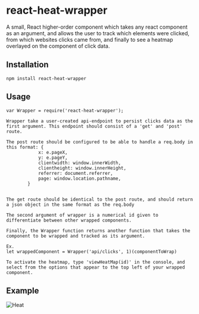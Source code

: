 react-heat-wrapper
=========

A small, React higher-order component which takes any react component as an argument, and allows the user to track which elements were clicked, from which websites clicks came from, and finally to see a heatmap overlayed on the component of click data.

## Installation

  `npm install react-heat-wrapper`

## Usage

    var Wrapper = require('react-heat-wrapper');

    Wrapper take a user-created api-endpoint to persist clicks data as the first argument. This endpoint should consist of a 'get' and 'post' route.

    The post route should be configured to be able to handle a req.body in this format: {
				x: e.pageX,
				y: e.pageY,
				clientwidth: window.innerWidth,
				clientheight: window.innerHeight,
				referrer: document.referrer,
				page: window.location.pathname,
			}


    The get route should be identical to the post route, and should return a json object in the same format as the req.body

    The second argument of wrapper is a numerical id given to differentiate between other wrapped components.

    Finally, the Wrapper function returns another function that takes the component to be wrapped and tracked as its argument.

    Ex.
    let wrappedComponent = Wrapper('api/clicks', 1)(componentToWrap)

    To activate the heatmap, type 'viewHeatMap(id)' in the console, and select from the options that appear to the top left of your wrapped component.


## Example

![Heat](/files/heat.gif)


